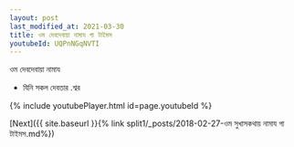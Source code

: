 ```yaml
---
layout: post
last_modified_at: 2021-03-30
title: ওম দেবদেবায়া নামায গা টাইমস
youtubeId: UQPnNGqNVTI
---
```

 
 
 ওম দেবদেবায়া নামায  
 
 -  যিনি সকল দেবতার .শ্বর 
 
  
 
  
 
 
 
 
 
 


{% include youtubePlayer.html id=page.youtubeId %}
 
[Next]({{ site.baseurl }}{% link  split1/_posts/2018-02-27-ওম সুখাসকথায় নামায গা টাইমস.md%})
 
